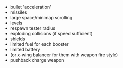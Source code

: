 - bullet 'acceleration'
- missiles
- large space/minimap scrolling
- levels
- respawn tester radius
- exploding collisions (if speed sufficient)
- shields
- limited fuel for each booster
- limited battery
- (or x-wing balancer for them with weapon fire style)
- pushback charge weapon
